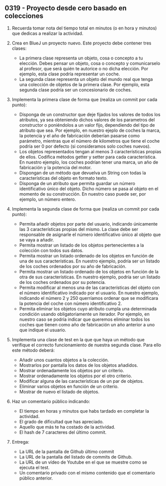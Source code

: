 ## 0319 - Proyecto desde cero basado en colecciones

1. Recuerda tomar nota del tiempo total en minutos (o en hora y minutos) que dedicas a realizar la actividad.

2. Crea en BlueJ un proyecto nuevo. Este proyecto debe contener tres clases:

    * La primera clase representa un objeto, cosa o concepto a tu elección. Debes pensar un objeto, cosa o concepto y comunicarselo al profesor, que será quién te autorice o no dicha elección. Por ejemplo, esta clase podría representar un coche.
    * La segunda clase representa un objeto del mundo real que tenga una colección de objetos de la primera clase. Por ejemplo, esta segunda clase podría ser un concesionario de coches.
  
3. Implementa la primera clase de forma que (realiza un commit por cada punto):

    * Disponga de un constructor que deje fijados los valores de todos los atributos, ya sea obteniendo dichos valores de los parametros del constructor o poniéndolos a un valor fijo, dependiendo del tipo de atributo que sea. Por ejemplo, en nuestro ejeplo de coches la marca, la potencia y el año de fabricación deberían pasarse como parámetro, mientras que el número de kilometros que tiene el coche podría ser 0 por defecto (si consideramos solo coches nuevos).
    * Los objetos representados tengan al menos 3 características propias de ellos. Codifica métodos getter y setter para cada característica. En nuestro ejemplo, los coches podrían tener una marca, un año de fabricación y la potencia del motor.
    * Dispongan de un método que devuelva un String con todas la características del objeto en formato texto.
    * Disponga de un atributo que permita guardar un número identificativo único del objeto. Dicho número se pasa al objeto en el momento de su construcción. En nuestro caso puede ser, por ejemplo, un número entero.

4. Implementa la segunda clase de forma que (realiza un commit por cada punto):

    * Permita añadir objetos por parte del usuario, indicando únicamente las 3 características propias del mismo. La clase debe ser responsable de asignarle el número identificativo único al objeto que se vaya a añadir.
    * Permita mostrar un listado de los objetos pertenecientes a la colección con todos sus datos. 
    * Permita mostrar un listado ordenado de los objetos en función de una de sus características. En nuestro ejemplo, podría ser un listado de los coches ordenados por su año de fabricación.
    * Permita mostrar un listado ordenado de los objetos en función de la otra de sus características. En nuestro ejemplo, podría ser un listado de los coches ordenados por su potencia.    
    * Permita modificar al menos una de las características del objeto con el número identificativo indicado por el usuario. En nuestro ejemplo, indicando el número 2 y 250 querríamos ordenar que se modificara la potencia del coche con número identificativo 2.
    * Permita eliminar los objetos cuyo atributo cumpla una determinada condición usando obligatoriamente un iterador. Por ejemplo, en nuestro caso se podría indicar que queremos eliminar todos los coches que tienen como año de fabricación un año anterior a uno que indique el usuario.
    
5. Implementa una clase de test en la que que haya un método que verifique el correcto funcionamiento de nuestra segunda clase. Para ello este método deberá:

      * Añadir unos cuantos objetos a la colección.
      * Mostrarlos por pantalla los datos de los objetos añadidos.
      * Mostrar ordenadamente los objetos por un criterio.
      * Mostrar ordenadamente los objetos por el otro criterio.
      * Modificar alguna de las características de un par de objetos.
      * Eliminar varios objetos en función de un criterio.
      * Mostrar de nuevo el listado de objetos.

7. Haz un comentario público indicando:

      * El tiempo en horas y minutos que habs tardado en completar la actividad.
      * El grado de dificultad que has apreciado.
      * Aquello que más te ha costado de la actividad.
      * El hash de 7 caracteres del último commit.

 6. Entrega:
      
      * La URL de la pantalla de Github último commit 
      * La URL de la pantalla del listado de commits de Github.
      * La URL de un vídeo de Youtube en el que se muestre como se ejecuta el test.
      * Un comentario privado con el mismo contenido que el comentario público anterior.
